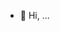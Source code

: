 - 👋 Hi, ...

<!---
xamixami471/xamixami471 is a ✨ special ✨ repository because its `README.md` (this file) appears on your GitHub profile.
You can click the Preview link to take a look at your changes.
--->
